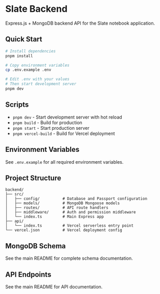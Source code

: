 # Slate Backend

Express.js + MongoDB backend API for the Slate notebook application.

## Quick Start

```bash
# Install dependencies
pnpm install

# Copy environment variables
cp .env.example .env

# Edit .env with your values
# Then start development server
pnpm dev
```

## Scripts

- `pnpm dev` - Start development server with hot reload
- `pnpm build` - Build for production
- `pnpm start` - Start production server
- `pnpm vercel-build` - Build for Vercel deployment

## Environment Variables

See `.env.example` for all required environment variables.

## Project Structure

```
backend/
├── src/
│   ├── config/          # Database and Passport configuration
│   ├── models/          # MongoDB Mongoose models
│   ├── routes/          # API route handlers
│   ├── middleware/      # Auth and permission middleware
│   └── index.ts         # Main Express app
├── api/
│   └── index.ts         # Vercel serverless entry point
└── vercel.json          # Vercel deployment config
```

## MongoDB Schema

See the main README for complete schema documentation.

## API Endpoints

See the main README for API documentation.
